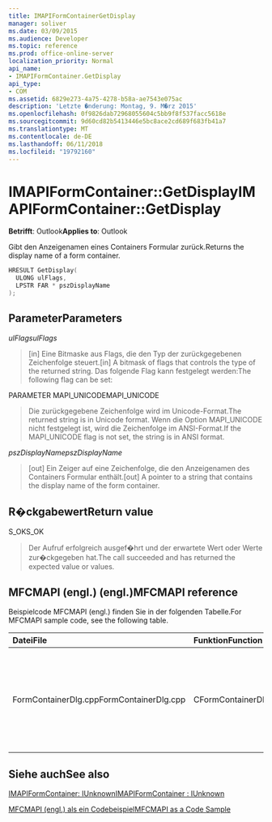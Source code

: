```yaml
---
title: IMAPIFormContainerGetDisplay
manager: soliver
ms.date: 03/09/2015
ms.audience: Developer
ms.topic: reference
ms.prod: office-online-server
localization_priority: Normal
api_name:
- IMAPIFormContainer.GetDisplay
api_type:
- COM
ms.assetid: 6829e273-4a75-4278-b58a-ae7543e075ac
description: 'Letzte �nderung: Montag, 9. M�rz 2015'
ms.openlocfilehash: 0f9826dab72968055604c5bb9f8f537facc5618e
ms.sourcegitcommit: 9d60cd82b5413446e5bc8ace2cd689f683fb41a7
ms.translationtype: MT
ms.contentlocale: de-DE
ms.lasthandoff: 06/11/2018
ms.locfileid: "19792160"
---
```

# <a name="imapiformcontainergetdisplay"></a><span data-ttu-id="4221f-103">IMAPIFormContainer::GetDisplay</span><span class="sxs-lookup"><span data-stu-id="4221f-103">IMAPIFormContainer::GetDisplay</span></span>

  
  
<span data-ttu-id="4221f-104">**Betrifft**: Outlook</span><span class="sxs-lookup"><span data-stu-id="4221f-104">**Applies to**: Outlook</span></span> 
  
<span data-ttu-id="4221f-105">Gibt den Anzeigenamen eines Containers Formular zurück.</span><span class="sxs-lookup"><span data-stu-id="4221f-105">Returns the display name of a form container.</span></span>
  
```cpp
HRESULT GetDisplay(
  ULONG ulFlags,
  LPSTR FAR * pszDisplayName
);
```

## <a name="parameters"></a><span data-ttu-id="4221f-106">Parameter</span><span class="sxs-lookup"><span data-stu-id="4221f-106">Parameters</span></span>

 <span data-ttu-id="4221f-107">_ulFlags_</span><span class="sxs-lookup"><span data-stu-id="4221f-107">_ulFlags_</span></span>
  
> <span data-ttu-id="4221f-108">[in] Eine Bitmaske aus Flags, die den Typ der zurückgegebenen Zeichenfolge steuert.</span><span class="sxs-lookup"><span data-stu-id="4221f-108">[in] A bitmask of flags that controls the type of the returned string.</span></span> <span data-ttu-id="4221f-109">Das folgende Flag kann festgelegt werden:</span><span class="sxs-lookup"><span data-stu-id="4221f-109">The following flag can be set:</span></span>
    
<span data-ttu-id="4221f-110">PARAMETER MAPI_UNICODE</span><span class="sxs-lookup"><span data-stu-id="4221f-110">MAPI_UNICODE</span></span> 
  
> <span data-ttu-id="4221f-111">Die zurückgegebene Zeichenfolge wird im Unicode-Format.</span><span class="sxs-lookup"><span data-stu-id="4221f-111">The returned string is in Unicode format.</span></span> <span data-ttu-id="4221f-112">Wenn die Option MAPI_UNICODE nicht festgelegt ist, wird die Zeichenfolge im ANSI-Format.</span><span class="sxs-lookup"><span data-stu-id="4221f-112">If the MAPI_UNICODE flag is not set, the string is in ANSI format.</span></span>
    
 <span data-ttu-id="4221f-113">_pszDisplayName_</span><span class="sxs-lookup"><span data-stu-id="4221f-113">_pszDisplayName_</span></span>
  
> <span data-ttu-id="4221f-114">[out] Ein Zeiger auf eine Zeichenfolge, die den Anzeigenamen des Containers Formular enthält.</span><span class="sxs-lookup"><span data-stu-id="4221f-114">[out] A pointer to a string that contains the display name of the form container.</span></span>
    
## <a name="return-value"></a><span data-ttu-id="4221f-115">R�ckgabewert</span><span class="sxs-lookup"><span data-stu-id="4221f-115">Return value</span></span>

<span data-ttu-id="4221f-116">S_OK</span><span class="sxs-lookup"><span data-stu-id="4221f-116">S_OK</span></span> 
  
> <span data-ttu-id="4221f-117">Der Aufruf erfolgreich ausgef�hrt und der erwartete Wert oder Werte zur�ckgegeben hat.</span><span class="sxs-lookup"><span data-stu-id="4221f-117">The call succeeded and has returned the expected value or values.</span></span>
    
## <a name="mfcmapi-reference"></a><span data-ttu-id="4221f-118">MFCMAPI (engl.) (engl.)</span><span class="sxs-lookup"><span data-stu-id="4221f-118">MFCMAPI reference</span></span>

<span data-ttu-id="4221f-119">Beispielcode MFCMAPI (engl.) finden Sie in der folgenden Tabelle.</span><span class="sxs-lookup"><span data-stu-id="4221f-119">For MFCMAPI sample code, see the following table.</span></span>
  
|<span data-ttu-id="4221f-120">**Datei**</span><span class="sxs-lookup"><span data-stu-id="4221f-120">**File**</span></span>|<span data-ttu-id="4221f-121">**Funktion**</span><span class="sxs-lookup"><span data-stu-id="4221f-121">**Function**</span></span>|<span data-ttu-id="4221f-122">**Comment**</span><span class="sxs-lookup"><span data-stu-id="4221f-122">**Comment**</span></span>|
|:-----|:-----|:-----|
|<span data-ttu-id="4221f-123">FormContainerDlg.cpp</span><span class="sxs-lookup"><span data-stu-id="4221f-123">FormContainerDlg.cpp</span></span>  <br/> |<span data-ttu-id="4221f-124">CFormContainerDlg::CFormContainerDlg</span><span class="sxs-lookup"><span data-stu-id="4221f-124">CFormContainerDlg::CFormContainerDlg</span></span>  <br/> |<span data-ttu-id="4221f-125">MFCMAPI (engl.) verwendet die **IMAPIFormContainer::GetDisplay** -Methode, um den Namen des Containers Formular abrufen, wenn CFormContainerDlg gerendert.</span><span class="sxs-lookup"><span data-stu-id="4221f-125">MFCMAPI uses the **IMAPIFormContainer::GetDisplay** method to get the name of the form container when it renders CFormContainerDlg.</span></span>  <br/> |
   
## <a name="see-also"></a><span data-ttu-id="4221f-126">Siehe auch</span><span class="sxs-lookup"><span data-stu-id="4221f-126">See also</span></span>



[<span data-ttu-id="4221f-127">IMAPIFormContainer: IUnknown</span><span class="sxs-lookup"><span data-stu-id="4221f-127">IMAPIFormContainer : IUnknown</span></span>](imapiformcontaineriunknown.md)


[<span data-ttu-id="4221f-128">MFCMAPI (engl.) als ein Codebeispiel</span><span class="sxs-lookup"><span data-stu-id="4221f-128">MFCMAPI as a Code Sample</span></span>](mfcmapi-as-a-code-sample.md)

